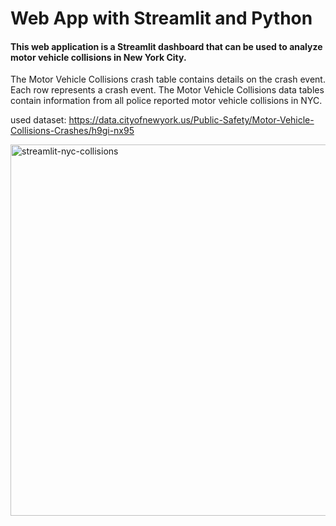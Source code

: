 # Web App with Streamlit and Python
#### This web application is a Streamlit dashboard that can be used to analyze motor vehicle collisions in New York City.

The Motor Vehicle Collisions crash table contains details on the crash event. Each row represents a crash event. The Motor Vehicle Collisions data tables contain information from all police reported motor vehicle collisions in NYC.

used dataset:
https://data.cityofnewyork.us/Public-Safety/Motor-Vehicle-Collisions-Crashes/h9gi-nx95

<img src="streamlit-nyc-collisions.gif" alt="streamlit-nyc-collisions" width="1200" height="594"/>
